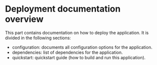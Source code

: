# Deployment documentation overview

 This part contains documentation on how to deploy the application.
 It is divided in the following sections:
 
 - configuration: documents all configuration options for the application.
 - dependencies: list of dependencies for the application.
 - quickstart: quickstart guide (how to build and run this application). 
 